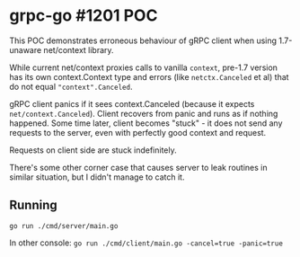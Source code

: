 # grpc-go #1201 POC
This POC demonstrates erroneous behaviour of gRPC client when using
1.7-unaware net/context library.

While current net/context proxies calls to vanilla `context`, pre-1.7
version has its own context.Context type and errors (like `netctx.Canceled`
et al) that do not equal `"context".Canceled`.

gRPC client panics if it sees context.Canceled (because it expects
`net/context.Canceled`).
Client recovers from panic and runs as if nothing happened.
Some time later, client becomes "stuck" - it does not send any requests
to the server, even with perfectly good context and request.

Requests on client side are stuck indefinitely.

There's some other corner case that causes server to leak routines
in similar situation, but I didn't manage to catch it.

## Running
`go run ./cmd/server/main.go`

In other console:
`go run ./cmd/client/main.go -cancel=true -panic=true`
